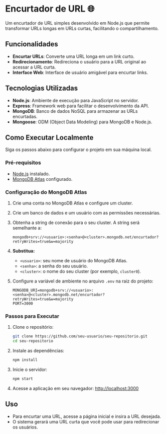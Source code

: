 # Encurtador de URL 🌐

Um encurtador de URL simples desenvolvido em Node.js que permite transformar URLs longas em URLs curtas, facilitando o compartilhamento.

## Funcionalidades

- **Encurtar URLs**: Converte uma URL longa em um link curto.
- **Redirecionamento**: Redireciona o usuário para a URL original ao acessar a URL curta.
- **Interface Web**: Interface de usuário amigável para encurtar links.

## Tecnologias Utilizadas

- **Node.js**: Ambiente de execução para JavaScript no servidor.
- **Express**: Framework web para facilitar o desenvolvimento da API.
- **MongoDB**: Banco de dados NoSQL para armazenar as URLs encurtadas.
- **Mongoose**: ODM (Object Data Modeling) para MongoDB e Node.js.

## Como Executar Localmente

Siga os passos abaixo para configurar o projeto em sua máquina local.

### Pré-requisitos

- [Node.js](https://nodejs.org/) instalado.
- [MongoDB Atlas](https://www.mongodb.com/cloud/atlas) configurado.

### Configuração do MongoDB Atlas

1. Crie uma conta no MongoDB Atlas e configure um cluster.
2. Crie um banco de dados e um usuário com as permissões necessárias.
3. Obtenha a string de conexão para o seu cluster. A string será semelhante a:
    ```env
    mongodb+srv://<usuario>:<senha>@<cluster>.mongodb.net/encurtador?retryWrites=true&w=majority
    ```
4. **Substitua:**
   - `<usuario>`: seu nome de usuário do MongoDB Atlas.
   - `<senha>`: a senha do seu usuário.
   - `<cluster>`: o nome do seu cluster (por exemplo, `cluster0`).

5. Configure a variável de ambiente no arquivo `.env` na raiz do projeto:
    ```env
    MONGODB_URI=mongodb+srv://<usuario>:<senha>@<cluster>.mongodb.net/encurtador?retryWrites=true&w=majority
    PORT=3000
    ```

### Passos para Executar

1. Clone o repositório:
    ```bash
    git clone https://github.com/seu-usuario/seu-repositorio.git
    cd seu-repositorio
    ```

2. Instale as dependências:
    ```bash
    npm install
    ```

3. Inicie o servidor:
    ```bash
    npm start
    ```

4. Acesse a aplicação em seu navegador: [http://localhost:3000](http://localhost:3000)

## Uso

- Para encurtar uma URL, acesse a página inicial e insira a URL desejada.
- O sistema gerará uma URL curta que você pode usar para redirecionar os usuários.


